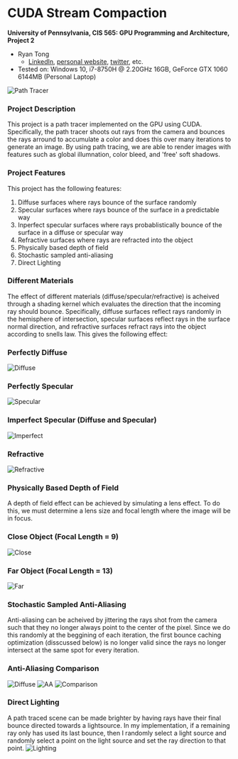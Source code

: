 CUDA Stream Compaction
======================

**University of Pennsylvania, CIS 565: GPU Programming and Architecture, Project 2**

* Ryan Tong
  * [LinkedIn](https://www.linkedin.com/in/ryanctong/), [personal website](), [twitter](), etc.
* Tested on: Windows 10, i7-8750H @ 2.20GHz 16GB, GeForce GTX 1060 6144MB (Personal Laptop)

![Path Tracer](img/title.png)

### Project Description
This project is a path tracer implemented on the GPU using CUDA. Specifically, the path tracer shoots out rays from the camera and bounces the rays arround to accumulate a color and does this over many iterations to generate an image. By using path tracing, we are able to render images with features such as global illumnation, color bleed, and 'free' soft shadows.

### Project Features
This project has the following features:
1. Diffuse surfaces where rays bounce of the surface randomly
2. Specular surfaces where rays bounce of the surface in a predictable way
3. Inperfect specular surfaces where rays probablistically bounce of the surface in a diffuse or specular way
4. Refractive surfaces where rays are refracted into the object
5. Physically based depth of field
6. Stochastic sampled anti-aliasing
7. Direct Lighting

### Different Materials
The effect of different materials (diffuse/specular/refractive) is acheived through a shading kernel which evaluates the direction that the incoming ray should bounce. Specifically, diffuse surfaces reflect rays randomly in the hemisphere of intersection, specular surfaces reflect rays in the surface normal direction, and refractive surfaces refract rays into the object according to snells law. This gives the following effect:
### Perfectly Diffuse
![Diffuse](img/diffuse.png)
### Perfectly Specular
![Specular](img/specular.png)
### Imperfect Specular (Diffuse and Specular)
![Imperfect](img/imperfectspecular.png)
### Refractive
![Refractive](img/refractive.png)

### Physically Based Depth of Field
A depth of field effect can be achieved by simulating a lens effect. To do this, we must determine a lens size and focal length where the image will be in focus. 
### Close Object (Focal Length = 9)
![Close](img/DOF_close.png)
### Far Object (Focal Length = 13)
![Far](img/DOF_far.png)

### Stochastic Sampled Anti-Aliasing
Anti-aliasing can be acheived by jittering the rays shot from the camera such that they no longer always point to the center of the pixel. Since we do this randomly at the beggining of each iteration, the first bounce caching optimization (disscussed below) is no longer valid since the rays no longer intersect at the same spot for every iteration.
### Anti-Aliasing Comparison
![Diffuse](img/diffuse.png)
![AA](img/AA.png)
![Comparison](img/aa_compare.png)

### Direct Lighting
A path traced scene can be made brighter by having rays have their final bounce directed towards a lightsource. In my implementation, if a remaining ray only has used its last bounce, then I randomly select a light source and randomly select a point on the light source and set the ray direction to that point. 
![Lighting](img/directlighting.png)
